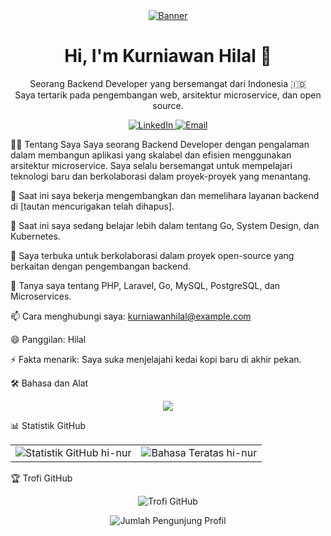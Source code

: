 <div align="center">
<a href="https://www.google.com/search?q=https://github.com/hi-nur">
<img src="https://www.google.com/search?q=https://placehold.co/600x200/2D3748/E2E8F0%3Ftext%3DHi,%2BI%27m%2BKurniawan%2BHilal" alt="Banner">
</a>

<h1 align="center">Hi, I'm Kurniawan Hilal 👋</h1>
<p align="center">
Seorang Backend Developer yang bersemangat dari Indonesia 🇮🇩
<br />
Saya tertarik pada pengembangan web, arsitektur microservice, dan open source.
</p>

<div align="center">
<a href="https://www.linkedin.com/in/kurniawanhilal/" target="_blank">
<img src="https://www.google.com/search?q=https://img.shields.io/badge/LinkedIn-0077B5%3Fstyle%3Dfor-the-badge%26logo%3Dlinkedin%26logoColor%3Dwhite" alt="LinkedIn">
</a>
<a href="mailto:kurniawanhilal@example.com">
<img src="https://www.google.com/search?q=https://img.shields.io/badge/Email-D14836%3Fstyle%3Dfor-the-badge%26logo%3Dgmail%26logoColor%3Dwhite" alt="Email">
</a>
</div>
</div>

👨‍💻 Tentang Saya
Saya seorang Backend Developer dengan pengalaman dalam membangun aplikasi yang skalabel dan efisien menggunakan arsitektur microservice. Saya selalu bersemangat untuk mempelajari teknologi baru dan berkolaborasi dalam proyek-proyek yang menantang.

🔭 Saat ini saya bekerja mengembangkan dan memelihara layanan backend di [tautan mencurigakan telah dihapus].

🌱 Saat ini saya sedang belajar lebih dalam tentang Go, System Design, dan Kubernetes.

👯 Saya terbuka untuk berkolaborasi dalam proyek open-source yang berkaitan dengan pengembangan backend.

💬 Tanya saya tentang PHP, Laravel, Go, MySQL, PostgreSQL, dan Microservices.

📫 Cara menghubungi saya: kurniawanhilal@example.com

😄 Panggilan: Hilal

⚡ Fakta menarik: Saya suka menjelajahi kedai kopi baru di akhir pekan.

🛠️ Bahasa dan Alat
<p align="center">
<a href="https://skillicons.dev">
<img src="https://www.google.com/search?q=https://skillicons.dev/icons%3Fi%3Dphp,laravel,go,mysql,postgresql,redis,js,git,docker,kubernetes,vscode" />
</a>
</p>

📊 Statistik GitHub
<div align="center">
<table>
<tr>
<td>
<img src="https://www.google.com/search?q=https://github-readme-stats.vercel.app/api%3Fusername%3Dhi-nur%26show_icons%3Dtrue%26theme%3Ddracula%26include_all_commits%3Dtrue%26count_private%3Dtrue%26hide_border%3Dtrue" alt="Statistik GitHub hi-nur" />
</td>
<td>
<img src="https://www.google.com/search?q=https://github-readme-stats.vercel.app/api/top-langs/%3Fusername%3Dhi-nur%26layout%3Dcompact%26langs_count%3D8%26theme%3Ddracula%26hide_border%3Dtrue" alt="Bahasa Teratas hi-nur" />
</td>
</tr>
</table>
</div>

🏆 Trofi GitHub
<p align="center">
<img src="https://www.google.com/search?q=https://github-profile-trophy.vercel.app/%3Fusername%3Dhi-nur%26theme%3Ddracula%26column%3D7" alt="Trofi GitHub">
</p>

<p align="center">
<img src="https://www.google.com/search?q=https://komarev.com/ghpvc/%3Fusername%3Dhi-nur%26label%3DProfile%2520views%26color%3D0e75b6%26style%3Dflat" alt="Jumlah Pengunjung Profil">
</p>
